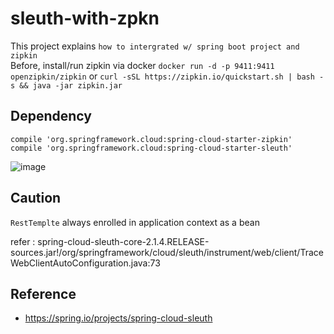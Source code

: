 # sleuth-with-zpkn
This project explains `how to intergrated w/ spring boot project and zipkin`  
Before, install/run zipkin via docker `docker run -d -p 9411:9411 openzipkin/zipkin` or `curl -sSL https://zipkin.io/quickstart.sh | bash -s && java -jar zipkin.jar`

## Dependency
```
compile 'org.springframework.cloud:spring-cloud-starter-zipkin'
compile 'org.springframework.cloud:spring-cloud-starter-sleuth'
```

![image](https://user-images.githubusercontent.com/15953163/86604422-518d0f80-bfe0-11ea-8def-f2d56f698522.png)

## Caution
`RestTemplte` always enrolled in application context as a bean
    
refer : spring-cloud-sleuth-core-2.1.4.RELEASE-sources.jar!/org/springframework/cloud/sleuth/instrument/web/client/TraceWebClientAutoConfiguration.java:73
## Reference  
- https://spring.io/projects/spring-cloud-sleuth
